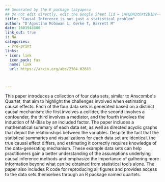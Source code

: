 ```yaml
---
## Generated by the R package lazyapero
## Do not edit directly, edit the Google Sheet [id = 1HPQDH3tOXtZb1DV--8wR9CKAzUz5aywWc2vM3OQ5SrU]
title: "Causal Inference is not just a statistical problem"
author: "D'Agostino McGowan L, Gerke T, Barrett M"
date: 1681948800
link_out: true
i: NA
categories:
 - Pre-print
links:
- icon: link
  icon_pack: fas
  name: link
  url: https://arxiv.org/abs/2304.02683



---
```


This paper introduces a collection of four data sets, similar to Anscombe's Quartet, that aim to highlight the challenges involved when estimating causal effects. Each of the four data sets is generated based on a distinct causal mechanism: the first involves a collider, the second involves a confounder, the third involves a mediator, and the fourth involves the induction of M-Bias by an included factor. The paper includes a mathematical summary of each data set, as well as directed acyclic graphs that depict the relationships between the variables. Despite the fact that the statistical summaries and visualizations for each data set are identical, the true causal effect differs, and estimating it correctly requires knowledge of the data-generating mechanism. These example data sets can help practitioners gain a better understanding of the assumptions underlying causal inference methods and emphasize the importance of gathering more information beyond what can be obtained from statistical tools alone. The paper also includes R code for reproducing all figures and provides access to the data sets themselves through an R package named quartets.

